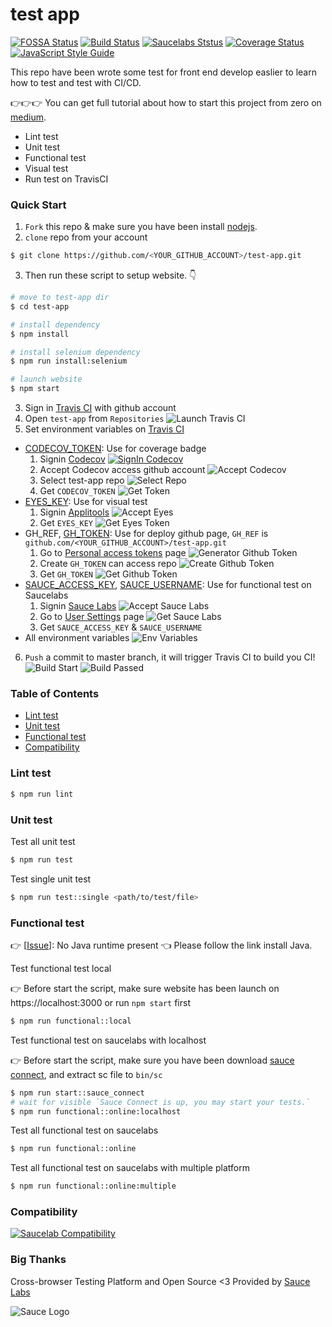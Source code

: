 # test app

[![FOSSA Status][fossa-status-image]][fossa-status-url]
[![Build Status][travis-image]][travis-url]
[![Saucelabs Ststus][sauce-labs-status-image]][sauce-labs-status-url]
[![Coverage Status][codecov-image]][codecov-url]
[![JavaScript Style Guide][standard-image]][standard-url]  

<!--
[![Dependency Status][david-dm-image]][david-dm-url]
[![devDependency Status][david-dm-dev-image]][david-dm-dev-url]
[![HitCount][hit-count-image]][hit-count-url]
-->

This repo have been wrote some test for front end develop easlier to learn how to test and test with CI/CD.

👉👉👉 You can get full tutorial about how to start this project from zero on [medium][].

- Lint test
- Unit test
- Functional test
- Visual test
- Run test on TravisCI

### Quick Start
1. `Fork` this repo & make sure you have been install [nodejs][].
2. `clone` repo from your account
```zsh
$ git clone https://github.com/<YOUR_GITHUB_ACCOUNT>/test-app.git
```
3. Then run these script to setup website. 👇

```zsh
# move to test-app dir
$ cd test-app

# install dependency
$ npm install

# install selenium dependency
$ npm run install:selenium

# launch website
$ npm start
```
3. Sign in [Travis CI][] with github account
4. Open `test-app` from `Repositories`
  ![Launch Travis CI][launch-image]
5. Set environment variables on [Travis CI][]
  - [CODECOV_TOKEN][]: Use for coverage badge
    1. Signin [Codecov][]
      [![SignIn Codecov][signin-codecov-image]][signin-codecov-url]
    2. Accept Codecov access github account
      ![Accept Codecov][accept-codecov-image]
    3. Select test-app repo
      ![Select Repo][select-repo]
    4. Get `CODECOV_TOKEN`
      ![Get Token][get-token]
  - [EYES_KEY][]: Use for visual test
    1. Signin [Applitools][]
      ![Accept Eyes][accept-eyes]
    2. Get `EYES_KEY`
      ![Get Eyes Token][get-eyes-token]
  - GH_REF, [GH_TOKEN][]: Use for deploy github page, `GH_REF` is `github.com/<YOUR_GITHUB_ACCOUNT>/test-app.git`
    1. Go to [Personal access tokens][] page
      ![Generator Github Token][generator-github-token]
    2. Create `GH_TOKEN` can access repo
      ![Create Github Token][create-github-token]
    3. Get `GH_TOKEN`
      ![Get Github Token][get-github-token]
  - [SAUCE_ACCESS_KEY][], [SAUCE_USERNAME][]: Use for functional test on Saucelabs
    1. Signin [Sauce Labs][]
      ![Accept Sauce Labs][accept-sauce-labs]
    2. Go to [User Settings][] page
      ![Get Sauce Labs][get-sauce-labs-token]
    3. Get `SAUCE_ACCESS_KEY` & `SAUCE_USERNAME`
  - All environment variables
    ![Env Variables][env-var-image]
6. `Push` a commit to master branch, it will trigger Travis CI to build you CI!
  ![Build Start][build-start-image]
  ![Build Passed][build-passed-image]


### Table of Contents
- [Lint test]
- [Unit test]
- [Functional test]
- [Compatibility]

### Lint test
```zsh
$ npm run lint
```

### Unit test

Test all unit test
```zsh
$ npm run test
```

Test single unit test
```zsh
$ npm run test::single <path/to/test/file>
```

### Functional test

👉 [[Issue][]]: No Java runtime present 👈  Please follow the link install Java.

Test functional test local

👉 Before start the script, make sure website has been launch on https://localhost:3000 or run `npm start` first
```zsh
$ npm run functional::local
```

Test functional test on saucelabs with localhost

👉 Before start the script, make sure you have been download [sauce connect], and extract sc file to `bin/sc`
```zsh
$ npm run start::sauce_connect
# wait for visible `Sauce Connect is up, you may start your tests.`
$ npm run functional::online:localhost
```

Test all functional test on saucelabs
```zsh
$ npm run functional::online
```

Test all functional test on saucelabs with multiple platform
```zsh
$ npm run functional::online:multiple
```

### Compatibility
[![Saucelab Compatibility][compatibility-image]][compatibility-url]

### Big Thanks

Cross-browser Testing Platform and Open Source <3 Provided by [Sauce Labs][sauce-homepage]

![Sauce Logo][saucec-logo]

<!-- badge -->
[fossa-status-image]: https://app.fossa.io/api/projects/git%2Bgithub.com%2Fsky172839465%2Ftest-app.svg?type=shield
[fossa-status-url]: https://app.fossa.io/projects/git%2Bgithub.com%2Fsky172839465%2Ftest-app?ref=badge_shield
[travis-image]: https://img.shields.io/travis/sky172839465/test-app.svg
[travis-url]: https://travis-ci.org/sky172839465/test-app
[sauce-labs-status-image]: https://saucelabs.com/buildstatus/sky172839465
[sauce-labs-status-url]: https://saucelabs.com/u/sky172839465
[codecov-image]: https://img.shields.io/codecov/c/github/sky172839465/test-app.svg
[codecov-url]: https://codecov.io/gh/sky172839465/test-app
[standard-image]: https://img.shields.io/badge/code_style-standard-brightgreen.svg
[standard-url]: https://standardjs.com
[david-dm-image]: https://david-dm.org/sky172839465/test-app.svg
[david-dm-url]: https://david-dm.org/sky172839465/test-app
[david-dm-dev-image]: https://david-dm.org/sky172839465/test-app/dev-status.svg
[david-dm-dev-url]: https://david-dm.org/sky172839465/test-app#info=devDependencies
[hit-count-image]: http://hits.dwyl.io/sky172839465/test-app.svg
[hit-count-url]: http://hits.dwyl.io/sky172839465/test-app
[compatibility-image]: https://saucelabs.com/browser-matrix/sky172839465.svg
[compatibility-url]: https://saucelabs.com/u/sky172839465

<!-- post -->
[medium]: https://medium.com/yusong-blog/9735f622ae68

<!-- install -->
[nodejs]: https://nodejs.org
[Travis CI]: https://travis-ci.org/
[launch-image]: https://user-images.githubusercontent.com/9082423/52385822-50d80d00-2abe-11e9-97ce-acf44ac642f3.png
[env-var-image]: https://user-images.githubusercontent.com/9082423/52385867-8250d880-2abe-11e9-9a5f-613d8ac5cc89.png
[CODECOV_TOKEN]: https://codecov.io
[signin-codecov-image]: https://user-images.githubusercontent.com/9082423/52392435-c357e580-2adc-11e9-86ff-d2fdb69836d8.png
[signin-codecov-url]: https://codecov.io/gh
[Codecov]: https://codecov.io/gh
[accept-codecov-image]: https://user-images.githubusercontent.com/9082423/52392611-9eb03d80-2add-11e9-88df-0574fdcf8999.png
[select-repo]: https://user-images.githubusercontent.com/9082423/52393227-28f9a100-2ae0-11e9-8495-b5b9ecf2adaa.png
[get-token]: https://user-images.githubusercontent.com/9082423/52392961-16cb3300-2adf-11e9-941c-dde1b5ae800d.png
[EYES_KEY]: https://applitools.com
[Applitools]: https://applitools.com/users/register
[accept-eyes]: https://user-images.githubusercontent.com/9082423/52393467-1cc21380-2ae1-11e9-9dfc-ec48021e25c2.png
[get-eyes-token]: https://user-images.githubusercontent.com/9082423/52393507-4bd88500-2ae1-11e9-8a9e-bd9efb84e81f.png
[GH_TOKEN]: https://github.com/settings/tokens
[Personal access tokens]: https://github.com/settings/tokens
[generator-github-token]: https://user-images.githubusercontent.com/9082423/52393622-f18bf400-2ae1-11e9-9600-f157b132b7e0.png
[create-github-token]: https://user-images.githubusercontent.com/9082423/52393632-049ec400-2ae2-11e9-934f-72376092a722.png
[get-github-token]: https://user-images.githubusercontent.com/9082423/52393660-2009cf00-2ae2-11e9-8fb6-54b7cc5280dc.png
[SAUCE_ACCESS_KEY]: https://saucelabs.com/oauth/login/github
[SAUCE_USERNAME]: https://saucelabs.com/oauth/login/github
[Sauce Labs]: https://saucelabs.com/oauth/login/github
[accept-sauce-labs]: https://user-images.githubusercontent.com/9082423/52394056-f0f45d00-2ae3-11e9-9d46-9a9ae115b62c.png
[User Settings]: https://app.saucelabs.com/user-settings
[get-sauce-labs-token]: https://user-images.githubusercontent.com/9082423/52394055-f05bc680-2ae3-11e9-8f4f-985b2ca8e1d4.png
[build-start-image]: https://user-images.githubusercontent.com/9082423/52386407-f3918b00-2ac0-11e9-821a-4f0123cd0d85.png
[build-passed-image]: https://user-images.githubusercontent.com/9082423/52386440-22a7fc80-2ac1-11e9-97dd-b81cb975085a.png

<!-- table of contents -->
[Lint test]: https://github.com/sky172839465/test-app#lint-test
[Unit Test]: https://github.com/sky172839465/test-app#unit-test
[Functional Test]: https://github.com/sky172839465/test-app#functional-test
[Environment Variables]: https://github.com/sky172839465/test-app#environment-variables
[Compatibility]: https://github.com/sky172839465/test-app#compatibility

<!-- Functional Test -->
[Issue]: https://github.com/vvo/selenium-standalone/issues/140#issuecomment-151254279
[sauce connect]: https://wiki.saucelabs.com/display/DOCS/Basic+Sauce+Connect+Proxy+Setup#BasicSauceConnectProxySetup-SettingUpSauceConnect

<!-- big thanks -->
[sauce-homepage]: https://saucelabs.com
[saucec-logo]: https://user-images.githubusercontent.com/9082423/53340347-c6a7f980-3943-11e9-8424-77ce890942fd.png


